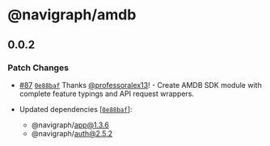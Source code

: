 # @navigraph/amdb

## 0.0.2

### Patch Changes

- [#87](https://github.com/Navigraph/navigraph-js-sdk/pull/87) [`0e88baf`](https://github.com/Navigraph/navigraph-js-sdk/commit/0e88baff14209d4179ee0f70b2292626817cd2f4) Thanks [@professoralex13](https://github.com/professoralex13)! - Create AMDB SDK module with complete feature typings and API request wrappers.

- Updated dependencies [[`0e88baf`](https://github.com/Navigraph/navigraph-js-sdk/commit/0e88baff14209d4179ee0f70b2292626817cd2f4)]:
  - @navigraph/app@1.3.6
  - @navigraph/auth@2.5.2
